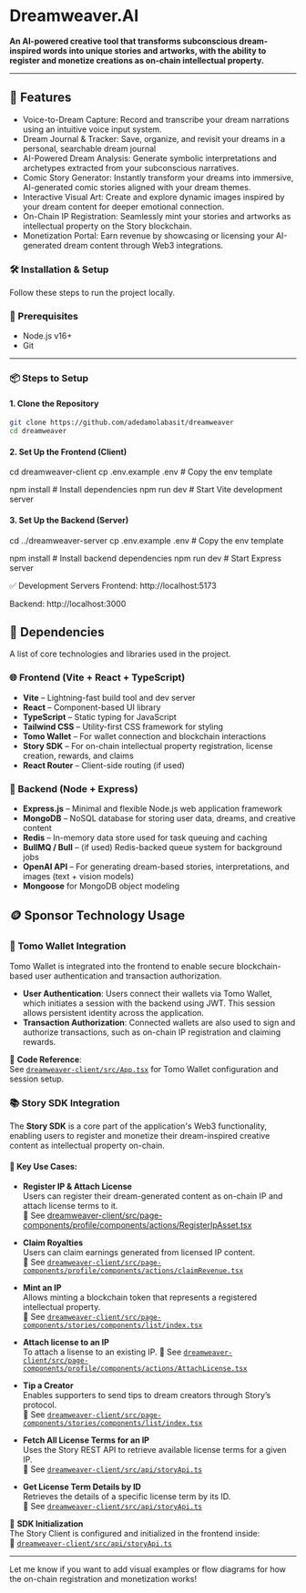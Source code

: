 # Dreamweaver.AI

**An AI-powered creative tool that transforms subconscious dream-inspired words into unique stories and artworks, with the ability to register and monetize creations as on-chain intellectual property.**

---

## 🚀 Features

- Voice-to-Dream Capture: Record and transcribe your dream narrations using an intuitive voice input system.
- Dream Journal & Tracker: Save, organize, and revisit your dreams in a personal, searchable dream journal
- AI-Powered Dream Analysis: Generate symbolic interpretations and archetypes extracted from your subconscious narratives.
- Comic Story Generator: Instantly transform your dreams into immersive, AI-generated comic stories aligned with your dream themes.
- Interactive Visual Art: Create and explore dynamic images inspired by your dream content for deeper emotional connection.
- On-Chain IP Registration: Seamlessly mint your stories and artworks as intellectual property on the Story blockchain.
- Monetization Portal: Earn revenue by showcasing or licensing your AI-generated dream content through Web3 integrations.

### 🛠️ Installation & Setup

Follow these steps to run the project locally.

### 🔧 Prerequisites

- Node.js v16+
- Git

---

### 📦 Steps to Setup

#### 1. Clone the Repository

```bash
git clone https://github.com/adedamolabasit/dreamweaver
cd dreamweaver
```

#### 2. Set Up the Frontend (Client)

cd dreamweaver-client
cp .env.example .env # Copy the env template

npm install # Install dependencies
npm run dev # Start Vite development server

#### 3. Set Up the Backend (Server)

cd ../dreamweaver-server
cp .env.example .env # Copy the env template

npm install # Install backend dependencies
npm run dev # Start Express server

✅ Development Servers
Frontend: http://localhost:5173

Backend: http://localhost:3000

## 🧩 Dependencies

A list of core technologies and libraries used in the project.

### 🌐 Frontend (Vite + React + TypeScript)

- **Vite** – Lightning-fast build tool and dev server
- **React** – Component-based UI library
- **TypeScript** – Static typing for JavaScript
- **Tailwind CSS** – Utility-first CSS framework for styling
- **Tomo Wallet** – For wallet connection and blockchain interactions
- **Story SDK** – For on-chain intellectual property registration, license creation, rewards, and claims
- **React Router** – Client-side routing (if used)

### 🔧 Backend (Node + Express)

- **Express.js** – Minimal and flexible Node.js web application framework
- **MongoDB** – NoSQL database for storing user data, dreams, and creative content
- **Redis** – In-memory data store used for task queuing and caching
- **BullMQ / Bull** – (if used) Redis-backed queue system for background jobs
- **OpenAI API** – For generating dream-based stories, interpretations, and images (text + vision models)
- **Mongoose** for MongoDB object modeling


## 🪙 Sponsor Technology Usage

### 🔐 Tomo Wallet Integration

Tomo Wallet is integrated into the frontend to enable secure blockchain-based user authentication and transaction authorization.

- **User Authentication**: Users connect their wallets via Tomo Wallet, which initiates a session with the backend using JWT. This session allows persistent identity across the application.
- **Transaction Authorization**: Connected wallets are also used to sign and authorize transactions, such as on-chain IP registration and claiming rewards.

📁 **Code Reference**:  
See [`dreamweaver-client/src/App.tsx`](https://github.com/adedamolabasit/dreamweaver/blob/main/dreamweaver-client/src/App.tsx) for Tomo Wallet configuration and session setup.

### 📚 Story SDK Integration

The **Story SDK** is a core part of the application's Web3 functionality, enabling users to register and monetize their dream-inspired creative content as intellectual property on-chain.

#### 🧠 Key Use Cases:

- **Register IP & Attach License**  
  Users can register their dream-generated content as on-chain IP and attach license terms to it.  
  📁 See [dreamweaver-client/src/page-components/profile/components/actions/RegisterIpAsset.tsx](https://github.com/adedamolabasit/dreamweaver/blob/main/dreamweaver-client/src/page-components/profile/components/actions/RegisterIpAsset.tsx)

- **Claim Royalties**  
  Users can claim earnings generated from licensed IP content.  
  📁 See [`dreamweaver-client/src/page-components/profile/components/actions/claimRevenue.tsx`](https://github.com/adedamolabasit/dreamweaver/blob/main/dreamweaver-client/src/page-components/profile/components/actions/claimRevenue.tsx)

- **Mint an IP**  
  Allows minting a blockchain token that represents a registered intellectual property.  
  📁 See [`dreamweaver-client/src/page-components/stories/components/list/index.tsx`](https://github.com/adedamolabasit/dreamweaver/blob/main/dreamweaver-client/src/page-components/stories/components/list/index.tsx)

- **Attach license to an IP**  
  To attach a lisense to an existing IP. 
  📁 See [`dreamweaver-client/src/page-components/profile/components/actions/AttachLicense.tsx`](https://github.com/adedamolabasit/dreamweaver/blob/main/dreamweaver-client/src/page-components/profile/components/actions/AttachLicense.tsx)

- **Tip a Creator**  
  Enables supporters to send tips to dream creators through Story’s protocol.  
  📁 See [`dreamweaver-client/src/page-components/stories/components/list/index.tsx`](https://github.com/adedamolabasit/dreamweaver/blob/main/dreamweaver-client/src/page-components/stories/components/list/index.tsx)

- **Fetch All License Terms for an IP**  
  Uses the Story REST API to retrieve available license terms for a given IP.  
  📁 See [`dreamweaver-client/src/api/storyApi.ts`](https://github.com/your-username/dreamweaver/blob/main/server/services/story-api.ts)

- **Get License Term Details by ID**  
  Retrieves the details of a specific license term by its ID.  
  📁 See [`dreamweaver-client/src/api/storyApi.ts`](https://github.com/adedamolabasit/dreamweaver/blob/main/dreamweaver-client/src/api/storyApi.ts)

🔧 **SDK Initialization**  
The Story Client is configured and initialized in the frontend inside:  
📁 [`dreamweaver-client/src/api/storyApi.ts`](https://github.com/adedamolabasit/dreamweaver/blob/main/dreamweaver-client/src/api/storyApi.ts)

---

Let me know if you want to add visual examples or flow diagrams for how the on-chain registration and monetization works!
